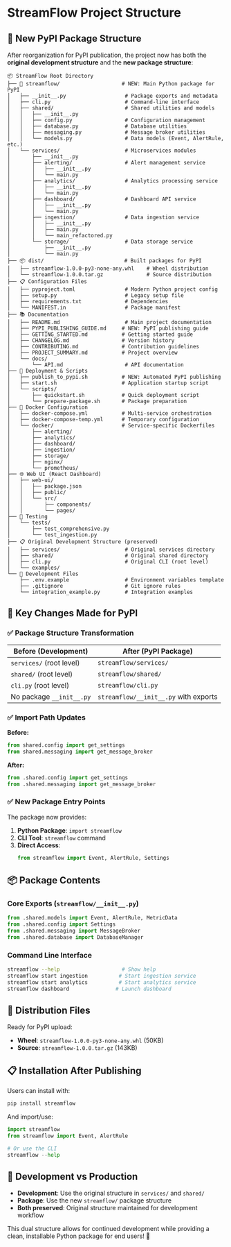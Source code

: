 # StreamFlow Project Structure

## 🚀 New PyPI Package Structure

After reorganization for PyPI publication, the project now has both the **original development structure** and the **new package structure**:

```
📦 StreamFlow Root Directory
├── 🎯 streamflow/                    # NEW: Main Python package for PyPI
│   ├── __init__.py                   # Package exports and metadata
│   ├── cli.py                        # Command-line interface
│   ├── shared/                       # Shared utilities and models
│   │   ├── __init__.py
│   │   ├── config.py                 # Configuration management
│   │   ├── database.py               # Database utilities
│   │   ├── messaging.py              # Message broker utilities
│   │   └── models.py                 # Data models (Event, AlertRule, etc.)
│   └── services/                     # Microservices modules
│       ├── __init__.py
│       ├── alerting/                 # Alert management service
│       │   ├── __init__.py
│       │   └── main.py
│       ├── analytics/                # Analytics processing service
│       │   ├── __init__.py
│       │   └── main.py
│       ├── dashboard/                # Dashboard API service
│       │   ├── __init__.py
│       │   └── main.py
│       ├── ingestion/                # Data ingestion service
│       │   ├── __init__.py
│       │   ├── main.py
│       │   └── main_refactored.py
│       └── storage/                  # Data storage service
│           ├── __init__.py
│           └── main.py
├── 📦 dist/                          # Built packages for PyPI
│   ├── streamflow-1.0.0-py3-none-any.whl    # Wheel distribution
│   └── streamflow-1.0.0.tar.gz              # Source distribution
├── 📋 Configuration Files
│   ├── pyproject.toml                # Modern Python project config
│   ├── setup.py                      # Legacy setup file
│   ├── requirements.txt              # Dependencies
│   └── MANIFEST.in                   # Package manifest
├── 📚 Documentation
│   ├── README.md                     # Main project documentation
│   ├── PYPI_PUBLISHING_GUIDE.md     # NEW: PyPI publishing guide
│   ├── GETTING_STARTED.md           # Getting started guide
│   ├── CHANGELOG.md                 # Version history
│   ├── CONTRIBUTING.md              # Contribution guidelines
│   ├── PROJECT_SUMMARY.md           # Project overview
│   └── docs/
│       └── API.md                    # API documentation
├── 🚀 Deployment & Scripts
│   ├── publish_to_pypi.sh           # NEW: Automated PyPI publishing
│   ├── start.sh                     # Application startup script
│   └── scripts/
│       ├── quickstart.sh            # Quick deployment script
│       └── prepare-package.sh       # Package preparation
├── 🐳 Docker Configuration
│   ├── docker-compose.yml           # Multi-service orchestration
│   ├── docker-compose-temp.yml      # Temporary configuration
│   └── docker/                      # Service-specific Dockerfiles
│       ├── alerting/
│       ├── analytics/
│       ├── dashboard/
│       ├── ingestion/
│       ├── storage/
│       ├── nginx/
│       └── prometheus/
├── 🌐 Web UI (React Dashboard)
│   ├── web-ui/
│   │   ├── package.json
│   │   ├── public/
│   │   └── src/
│   │       ├── components/
│   │       └── pages/
├── 🧪 Testing
│   └── tests/
│       ├── test_comprehensive.py
│       └── test_ingestion.py
├── 📋 Original Development Structure (preserved)
│   ├── services/                     # Original services directory
│   ├── shared/                       # Original shared directory
│   ├── cli.py                        # Original CLI (root level)
│   └── examples/
└── 🔧 Development Files
    ├── .env.example                  # Environment variables template
    ├── .gitignore                    # Git ignore rules
    └── integration_example.py        # Integration examples
```

## 🔄 Key Changes Made for PyPI

### ✅ Package Structure Transformation

| **Before (Development)** | **After (PyPI Package)** |
|--------------------------|---------------------------|
| `services/` (root level) | `streamflow/services/` |
| `shared/` (root level) | `streamflow/shared/` |
| `cli.py` (root level) | `streamflow/cli.py` |
| No package `__init__.py` | `streamflow/__init__.py` with exports |

### ✅ Import Path Updates

**Before:**
```python
from shared.config import get_settings
from shared.messaging import get_message_broker
```

**After:**
```python
from .shared.config import get_settings
from .shared.messaging import get_message_broker
```

### ✅ New Package Entry Points

The package now provides:

1. **Python Package**: `import streamflow`
2. **CLI Tool**: `streamflow` command
3. **Direct Access**: 
   ```python
   from streamflow import Event, AlertRule, Settings
   ```

## 📦 Package Contents

### Core Exports (`streamflow/__init__.py`)
```python
from .shared.models import Event, AlertRule, MetricData
from .shared.config import Settings  
from .shared.messaging import MessageBroker
from .shared.database import DatabaseManager
```

### Command Line Interface
```bash
streamflow --help                    # Show help
streamflow start ingestion          # Start ingestion service
streamflow start analytics          # Start analytics service
streamflow dashboard               # Launch dashboard
```

## 🚀 Distribution Files

Ready for PyPI upload:
- **Wheel**: `streamflow-1.0.0-py3-none-any.whl` (50KB)
- **Source**: `streamflow-1.0.0.tar.gz` (143KB)

## 📋 Installation After Publishing

Users can install with:
```bash
pip install streamflow
```

And import/use:
```python
import streamflow
from streamflow import Event, AlertRule

# Or use the CLI
streamflow --help
```

## 🔧 Development vs Production

- **Development**: Use the original structure in `services/` and `shared/`
- **Package**: Use the new `streamflow/` package structure
- **Both preserved**: Original structure maintained for development workflow

This dual structure allows for continued development while providing a clean, installable Python package for end users! 🎉